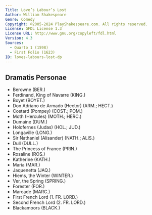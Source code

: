 ```yaml
---
Title: Love’s Labour’s Lost
Author: William Shakespeare
Genre: Comedy
Copyright: ©2005-2024 PlayShakespeare.com. All rights reserved.
License: GFDL License 1.3
License URL: http://www.gnu.org/copyleft/fdl.html
Version: 4.3
Sources:
  - Quarto 1 (1598)
  - First Folio (1623)
ID: loves-labours-lost-dp
---
```


## Dramatis Personae


- Berowne (BER.)
- Ferdinand, King of Navarre (KING.)
- Boyet (BOYET.)
- Don Adriano de Armado (Hector) (ARM.; HECT.)
- Costard (Pompey) (COST.; POM.)
- Moth (Hercules) (MOTH.; HERC.)
- Dumaine (DUM.)
- Holofernes (Judas) (HOL.; JUD.)
- Longaville (LONG.)
- Sir Nathaniel (Alisander) (NATH.; ALIS.)
- Dull (DULL.)
- The Princess of France (PRIN.)
- Rosaline (ROS.)
- Katherine (KATH.)
- Maria (MAR.)
- Jaquenetta (JAQ.)
- Hiems, the Winter (WINTER.)
- Ver, the Spring (SPRING.)
- Forester (FOR.)
- Marcade (MARC.)
- First French Lord (1. FR. LORD.)
- Second French Lord (2. FR. LORD.)
- Blackamoors (BLACK.)
